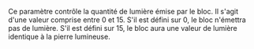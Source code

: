 Ce paramètre contrôle la quantité de lumière émise par le bloc. Il s'agit d'une valeur comprise entre 0 et 15.
S'il est défini sur 0, le bloc n'émettra pas de lumière. S'il est défini sur 15, le bloc aura une valeur de lumière identique à la pierre lumineuse.